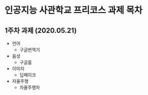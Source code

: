 # 인공지능 사관학교 프리코스 과제 목차

## 1주차 과제 (2020.05.21)

* 언어
  * 구글번역기
* 음성
  * 구글홈
* 이미지
  * 딥페이크
* 자율주행
  * 자율주행차
